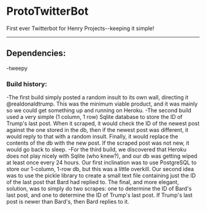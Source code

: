 # ProtoTwitterBot
First ever Twitterbot for Henry Projects--keeping it simple!
***
## Dependencies:
-tweepy

### Build history:
-The first build simply posted a random insult to its own wall, directing it @realdonaldtrump. This was the minimum viable product, and it was mainly so we could get something up and running on Heroku.
-The second build used a very simple (1 column, 1 row) Sqlite database to store the ID of Trump's last post. When it scraped, it would check the ID of the newest post against the one stored in the db, then if the newest post was different, it would reply to that with a random insult. Finally, it would replace the contents of the db with the new post. If the scraped post was not new, it would go back to sleep.
-For the third build, we discovered that Heroku does not play nicely with Sqlite (who knew?), and our db was getting wiped at least once every 24 hours. Our first inclination was to use PostgreSQL to store our 1-column, 1-row db, but this was a little overkill. Our second idea was to use the pickle library to create a small text file containing just the ID of the last post that Bard had replied to. The final, and more elegant, solution, was to simply do two scrapes: one to determine the ID of Bard's last post, and one to determine the ID of Trump's last post. If Trump's last post is newer than Bard's, then Bard replies to it.

